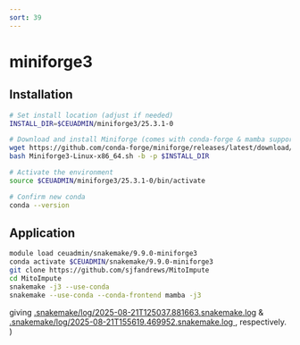 ```yaml
---
sort: 39
---
```


# miniforge3

## Installation

```bash
# Set install location (adjust if needed)
INSTALL_DIR=$CEUADMIN/miniforge3/25.3.1-0

# Download and install Miniforge (comes with conda-forge & mamba support)
wget https://github.com/conda-forge/miniforge/releases/latest/download/Miniforge3-Linux-x86_64.sh
bash Miniforge3-Linux-x86_64.sh -b -p $INSTALL_DIR

# Activate the environment
source $CEUADMIN/miniforge3/25.3.1-0/bin/activate

# Confirm new conda
conda --version
```

## Application

```bash
module load ceuadmin/snakemake/9.9.0-miniforge3
conda activate $CEUADMIN/snakemake/9.9.0-miniforge3
git clone https://github.com/sjfandrews/MitoImpute
cd MitoImpute
snakemake -j3 --use-conda
snakemake --use-conda --conda-frontend mamba -j3
```

giving [.snakemake/log/2025-08-21T125037.881663.snakemake.log](files/2025-08-21T125037.881663.snakemake.log) & [.snakemake/log/2025-08-21T155619.469952.snakemake.log
](files/2025-08-21T155619.469952.snakemake.log), respectively.
)
